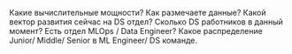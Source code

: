 Какие вычислительные мощности? 
Как размечаете данные? 
Какой вектор развития сейчас на DS отдел? 
Сколько DS работников в данный момент? 
Есть отдел MLOps / Data Engineer?
Какое распределение Junior/ Middle/ Senior в ML Engineer/ DS команде.